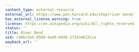 ```yaml
---
content_type: external-resource
external_url: https://www.pon.harvard.edu/shop/river-bend/
has_external_license_warning: true
license: https://en.wikipedia.org/wiki/All_rights_reserved
status: ''
title: River Bend
uid: cd96c5e5-8509-4ad0-b9d9-272434615cce
wayback_url: ''
---
```


